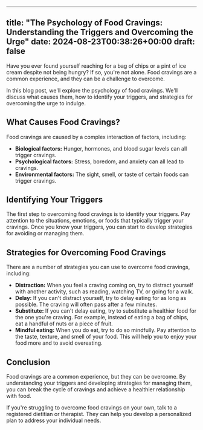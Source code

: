 
---
title: "The Psychology of Food Cravings: Understanding the Triggers and Overcoming the Urge"
date: 2024-08-23T00:38:26+00:00
draft: false
---

Have you ever found yourself reaching for a bag of chips or a pint of ice cream despite not being hungry? If so, you're not alone. Food cravings are a common experience, and they can be a challenge to overcome.

In this blog post, we'll explore the psychology of food cravings. We'll discuss what causes them, how to identify your triggers, and strategies for overcoming the urge to indulge.

## What Causes Food Cravings?

Food cravings are caused by a complex interaction of factors, including:

- **Biological factors:** Hunger, hormones, and blood sugar levels can all trigger cravings.
- **Psychological factors:** Stress, boredom, and anxiety can all lead to cravings.
- **Environmental factors:** The sight, smell, or taste of certain foods can trigger cravings.

## Identifying Your Triggers

The first step to overcoming food cravings is to identify your triggers. Pay attention to the situations, emotions, or foods that typically trigger your cravings. Once you know your triggers, you can start to develop strategies for avoiding or managing them.

## Strategies for Overcoming Food Cravings

There are a number of strategies you can use to overcome food cravings, including:

- **Distraction:** When you feel a craving coming on, try to distract yourself with another activity, such as reading, watching TV, or going for a walk.
- **Delay:** If you can't distract yourself, try to delay eating for as long as possible. The craving will often pass after a few minutes.
- **Substitute:** If you can't delay eating, try to substitute a healthier food for the one you're craving. For example, instead of eating a bag of chips, eat a handful of nuts or a piece of fruit.
- **Mindful eating:** When you do eat, try to do so mindfully. Pay attention to the taste, texture, and smell of your food. This will help you to enjoy your food more and to avoid overeating.

## Conclusion

Food cravings are a common experience, but they can be overcome. By understanding your triggers and developing strategies for managing them, you can break the cycle of cravings and achieve a healthier relationship with food.

If you're struggling to overcome food cravings on your own, talk to a registered dietitian or therapist. They can help you develop a personalized plan to address your individual needs.